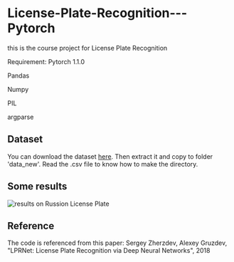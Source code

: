 # License-Plate-Recognition---Pytorch

this is the course project for License Plate Recognition

Requirement:
Pytorch 1.1.0

Pandas

Numpy

PIL

argparse

## Dataset

You can download the dataset [here](https://drive.google.com/open?id=1pCQVi_zW_l2m3RFTfD1Xhj2UkxDevIE4).
Then extract it and copy to folder 'data_new'. Read the .csv file to know how to make the directory.

## Some results

![results on Russion License Plate](https://github.com/SuHuynh/License-Plate-Recognition---Pytorch/results/Picture1.png)

## Reference
The code is referenced from this paper: Sergey Zherzdev, Alexey Gruzdev, "LPRNet: License Plate Recognition via Deep Neural Networks", 2018

